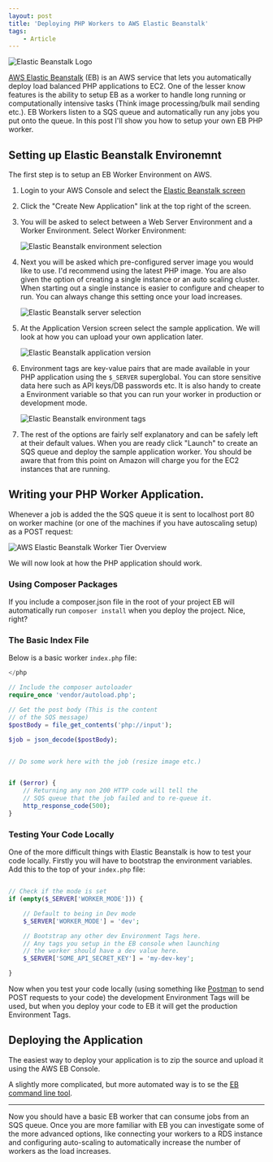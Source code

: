 ```yaml
---
layout: post
title: 'Deploying PHP Workers to AWS Elastic Beanstalk'
tags:
    - Article
---
```


![Elastic Beanstalk Logo](/media/elastic-beanstalk/elastic-beanstalk.png)

[AWS Elastic Beanstalk](http://aws.amazon.com/elasticbeanstalk/) (EB) is an AWS service that lets you automatically deploy load balanced PHP applications to EC2. One of the lesser know features is the ability to setup EB as a worker to handle long running or computationally intensive tasks (Think image processing/bulk mail sending etc.). EB Workers listen to a SQS queue and automatically run any jobs you put onto the queue. In this post I'll show you how to setup your own EB PHP worker.

## Setting up Elastic Beanstalk Environemnt

The first step is to setup an EB Worker Environment on AWS.

1. Login to your AWS Console and select the [Elastic Beanstalk screen](https://console.aws.amazon.com/elasticbeanstalk/home)

2. Click the "Create New Application" link at the top right of the screen.

3. You will be asked to select between a Web Server Environment and a Worker Environment. Select Worker Environment:

    ![Elastic Beanstalk environment selection](/media/elastic-beanstalk/environment-type.png)

4. Next you will be asked which pre-configured server image you would like to use. I'd recommend using the latest PHP image. You are also given the option of creating a single instance or an auto scaling cluster. When starting out a single instance is easier to configure and cheaper to run. You can always change this setting once your load increases.

    ![Elastic Beanstalk server selection](/media/elastic-beanstalk/server-config.png)

5. At the Application Version screen select the sample application. We will look at how you can upload your own application later.

    ![Elastic Beanstalk application version](/media/elastic-beanstalk/application-version.png)

6. Environment tags are key-value pairs that are made available in your PHP application using the `$_SERVER` superglobal. You can store sensitive data here such as API keys/DB passwords etc. It is also handy to create a Environment variable so that you can run your worker in production or development mode.

    ![Elastic Beanstalk environment tags](/media/elastic-beanstalk/environment-tags.png)

7. The rest of the options are fairly self explanatory and can be safely left at their default values.  When you are ready click "Launch" to create an SQS queue and deploy the sample application worker. You should be aware that from this point on Amazon will charge you for the EC2 instances that are running.

## Writing your PHP Worker Application.

Whenever a job is added the the SQS queue it is sent to localhost port 80 on worker machine (or one of the machines if you have autoscaling setup) as a POST request:

![AWS Elastic Beanstalk Worker Tier Overview](/media/elastic-beanstalk/worker-tier-overview.png)

We will now look at how the PHP application should work.

### Using Composer Packages
If you include a composer.json file in the root of your project EB will automatically run `composer install` when you deploy the project. Nice, right?

### The Basic Index File
Below is a basic worker `index.php` file:

```php
</php

// Include the composer autoloader
require_once 'vendor/autoload.php';

// Get the post body (This is the content
// of the SQS message)
$postBody = file_get_contents('php://input');

$job = json_decode($postBody);


// Do some work here with the job (resize image etc.)


if ($error) {
    // Returning any non 200 HTTP code will tell the
    // SQS queue that the job failed and to re-queue it.
    http_response_code(500);
}

```

### Testing Your Code Locally
One of the more difficult things with Elastic Beanstalk is how to test your code locally. Firstly you will have to bootstrap the environment variables. Add this to the top of your `index.php` file:

```php

// Check if the mode is set
if (empty($_SERVER['WORKER_MODE'])) {

    // Default to being in Dev mode
    $_SERVER['WORKER_MODE'] = 'dev';

    // Bootstrap any other dev Environment Tags here.
    // Any tags you setup in the EB console when launching
    // the worker should have a dev value here.
    $_SERVER['SOME_API_SECRET_KEY'] = 'my-dev-key';

}

```

Now when you test your code locally (using something like [Postman](https://www.getpostman.com/) to send POST requests to your code) the development Environment Tags will be used, but when you deploy your code to EB it will get the production Environment Tags.

## Deploying the Application
The easiest way to deploy your application is to zip the source and upload it using the AWS EB Console.

A slightly more complicated, but more automated way is to se the [EB command line tool](http://docs.aws.amazon.com/elasticbeanstalk/latest/dg/eb-cli3.html).

***

Now you should have a basic EB worker that can consume jobs from an SQS queue. Once you are more familiar with EB you can investigate some of the more advanced options, like connecting your workers to a RDS instance and configuring auto-scaling to automatically increase the number of workers as the load increases.
